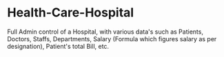 # Health-Care-Hospital
Full Admin control of a Hospital, with various data's such as Patients, Doctors, Staffs, Departments, Salary (Formula which figures salary as per designation), Patient's total Bill, etc.
